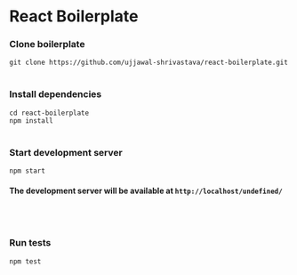 # React Boilerplate

### Clone boilerplate

`git clone https://github.com/ujjawal-shrivastava/react-boilerplate.git`
<br>
<br>

### Install dependencies

`cd react-boilerplate`
<br>
`npm install`
<br>
<br>

### Start development server

`npm start`

#### The development server will be available at `http://localhost/undefined/`

<br>
<br>

### Run tests

`npm test`
